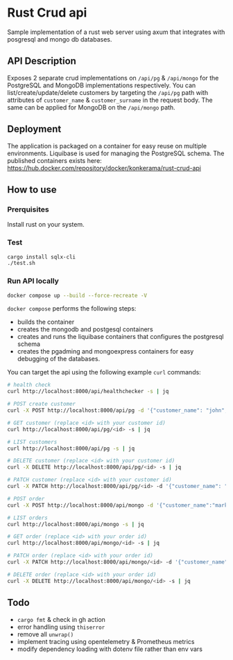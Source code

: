 # Rust Crud api

Sample implementation of a rust web server using axum that integrates with posgresql and mongo db databases.

## API Description

Exposes 2 separate crud implementations on `/api/pg` & `/api/mongo` for the PostgreSQL and MongoDB implementations respectively.
You can list/create/update/delete customers by targeting the `/api/pg` path with attributes of `customer_name` & `customer_surname` in the request body.
The same can be applied for MongoDB on the `/api/mongo` path.

## Deployment

The application is packaged on a container for easy reuse on multiple environments. Liquibase is used for managing the PostgreSQL schema. The published containers exists here: https://hub.docker.com/repository/docker/konkerama/rust-crud-api

## How to use

### Prerquisites

Install rust on your system.

### Test

``` bash
cargo install sqlx-cli
./test.sh
```

### Run API locally

``` bash
docker compose up --build --force-recreate -V
```

`docker compose` performs the following steps:

- builds the container
- creates the mongodb and postgesql containers
- creates and runs the liquibase containers that configures the postgresql schema
- creates the pgadming and mongoexpress containers for easy debugging of the databases.

You can target the api using the following example `curl` commands:

``` bash
# health check
curl http://localhost:8000/api/healthchecker -s | jq

# POST create customer 
curl -X POST http://localhost:8000/api/pg -d '{"customer_name": "john","customer_surname": "doe"}' -H "Content-Type: application/json" -s | jq

# GET customer (replace <id> with your customer id)
curl http://localhost:8000/api/pg/<id> -s | jq

# LIST customers
curl http://localhost:8000/api/pg -s | jq

# DELETE customer (replace <id> with your customer id)
curl -X DELETE http://localhost:8000/api/pg/<id> -s | jq

# PATCH customer (replace <id> with your customer id)
curl -X PATCH http://localhost:8000/api/pg/<id> -d '{"customer_name": "mark","customer_surname": "green"}' -H "Content-Type: application/json" -s | jq

# POST order
curl -X POST http://localhost:8000/api/mongo -d '{"customer_name":"mark", "product_name":"apple"}' -H "Content-Type: application/json" -s | jq

# LIST orders
curl http://localhost:8000/api/mongo -s | jq

# GET order (replace <id> with your order id)
curl http://localhost:8000/api/mongo/<id> -s | jq

# PATCH order (replace <id> with your order id)
curl -X PATCH http://localhost:8000/api/mongo/<id> -d '{"customer_name":"paul", "product_name":"banana"}' -H "Content-Type: application/json" -s | jq

# DELETE order (replace <id> with your order id)
curl -X DELETE http://localhost:8000/api/mongo/<id> -s | jq

```

## Todo

- `cargo fmt` & check in gh action 
- error handling using `thiserror`
- remove all `unwrap()`
- implement tracing using opentelemetry & Prometheus metrics
- modify dependency loading with dotenv file rather than env vars